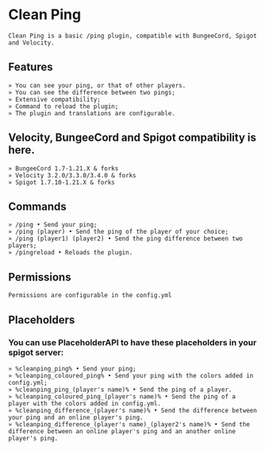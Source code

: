 # Clean Ping

```
Clean Ping is a basic /ping plugin, compatible with BungeeCord, Spigot and Velocity.
```

## Features
```
» You can see your ping, or that of other players.
» You can see the difference between two pings;
» Extensive compatibility;
» Command to reload the plugin;
» The plugin and translations are configurable.
```

## Velocity, BungeeCord and Spigot compatibility is here.
```
» BungeeCord 1.7-1.21.X & forks
» Velocity 3.2.0/3.3.0/3.4.0 & forks
» Spigot 1.7.10-1.21.X & forks
```

## Commands
```
» /ping • Send your ping;
» /ping (player) • Send the ping of the player of your choice;
» /ping (player1) (player2) • Send the ping difference between two players;
» /pingreload • Reloads the plugin.
```

## Permissions
```
Permissions are configurable in the config.yml
```
 
## Placeholders
### You can use PlaceholderAPI to have these placeholders in your spigot server:
```
» %cleanping_ping% • Send your ping;
» %cleanping_coloured_ping% • Send your ping with the colors added in config.yml;
» %cleanping_ping_(player's name)% • Send the ping of a player.
» %cleanping_coloured_ping_(player's name)% • Send the ping of a player with the colors added in config.yml.
» %cleanping_difference_(player's name)% • Send the difference between your ping and an online player's ping.
» %cleanping_difference_(player's name)_(player2's name)% • Send the difference between an online player's ping and an another online player's ping.
```

